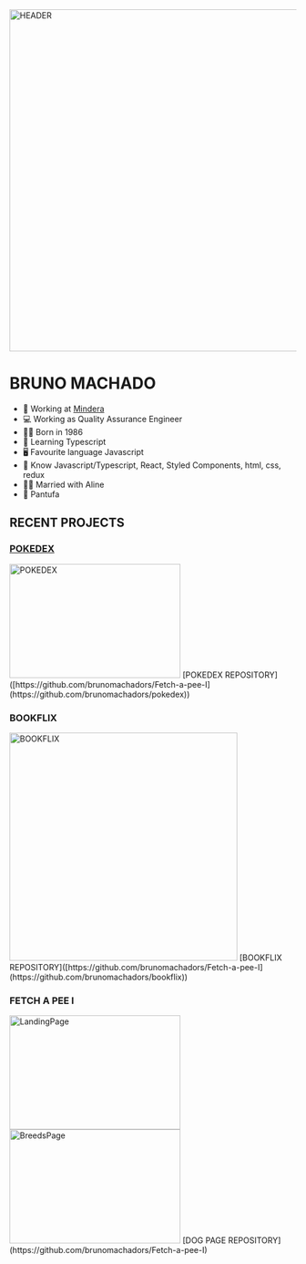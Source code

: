 
<img src='https://repository-images.githubusercontent.com/588181932/e36ec678-7984-4cdd-8e4c-a3932772ff8e' width="600" alt="HEADER">

# BRUNO MACHADO

- 🏢 Working at [Mindera](https://mindera.com/)
- 💻 Working as Quality Assurance Engineer
- 👶🏻 Born in 1986
- 📜 Learning Typescript
- 🖥️ Favourite language Javascript
- 💾 Know Javascript/Typescript, React, Styled Components, html, css, redux
- 👰🏻 Married with Aline
- 🐶 Pantufa

## RECENT PROJECTS

### [POKEDEX](https://brunomachadors.github.io/pokedex/)
<img src="https://github.com/brunomachadors/brunomachadors/assets/60748944/a9d48de1-d67c-4c07-aa3d-5a767f44e7fb" width="300" height="200" alt="POKEDEX">
[POKEDEX REPOSITORY]([https://github.com/brunomachadors/Fetch-a-pee-I](https://github.com/brunomachadors/pokedex))

### BOOKFLIX
<img src="https://github.com/brunomachadors/brunomachadors/assets/60748944/0ff1a180-4a3e-4731-9f7d-7b5c17034c79" width="400" alt="BOOKFLIX">
[BOOKFLIX REPOSITORY]([https://github.com/brunomachadors/Fetch-a-pee-I](https://github.com/brunomachadors/bookflix))

### FETCH A PEE I
<img src="https://github.com/brunomachadors/brunomachadors/assets/60748944/47948b28-62a5-499b-8e74-dba3ce0bfe4b" width="300" height="200" alt="LandingPage">
<img src="https://github.com/brunomachadors/brunomachadors/assets/60748944/8e4a8b1b-6744-4f1d-9825-b874794df613" width="300" height="200" alt="BreedsPage">
[DOG PAGE REPOSITORY](https://github.com/brunomachadors/Fetch-a-pee-I)
